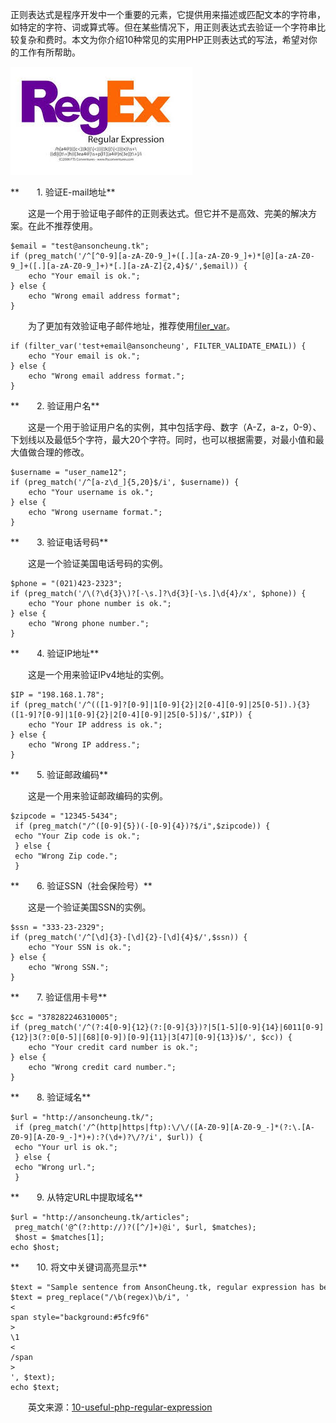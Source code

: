 正则表达式是程序开发中一个重要的元素，它提供用来描述或匹配文本的字符串，如特定的字符、词或算式等。但在某些情况下，用正则表达式去验证一个字符串比较复杂和费时。本文为你介绍10种常见的实用PHP正则表达式的写法，希望对你的工作有所帮助。

  
![](/assets/import-正则表达式-2018年03月15日11:33:31.png)

**　　1. 验证E-mail地址**

　　这是一个用于验证电子邮件的正则表达式。但它并不是高效、完美的解决方案。在此不推荐使用。

```
$email = "test@ansoncheung.tk";
if (preg_match('/^[^0-9][a-zA-Z0-9_]+([.][a-zA-Z0-9_]+)*[@][a-zA-Z0-9_]+([.][a-zA-Z0-9_]+)*[.][a-zA-Z]{2,4}$/',$email)) {
    echo "Your email is ok.";
} else {
    echo "Wrong email address format";
}
```

　　为了更加有效验证电子邮件地址，推荐使用[filer\_var](http://php.net/manual/en/function.filter-var.php)。

```
if (filter_var('test+email@ansoncheung', FILTER_VALIDATE_EMAIL)) {
    echo "Your email is ok.";
} else {
    echo "Wrong email address format.";
}
```

**　　2. 验证用户名**

　　这是一个用于验证用户名的实例，其中包括字母、数字（A-Z，a-z，0-9）、下划线以及最低5个字符，最大20个字符。同时，也可以根据需要，对最小值和最大值做合理的修改。

```
$username = "user_name12";
if (preg_match('/^[a-z\d_]{5,20}$/i', $username)) {
    echo "Your username is ok.";
} else {
    echo "Wrong username format.";
}
```

**　　3. 验证电话号码**

　　这是一个验证美国电话号码的实例。

```
$phone = "(021)423-2323";
if (preg_match('/\(?\d{3}\)?[-\s.]?\d{3}[-\s.]\d{4}/x', $phone)) {
    echo "Your phone number is ok.";
} else {
    echo "Wrong phone number.";
}
```

**　　4. 验证IP地址**

　　这是一个用来验证IPv4地址的实例。

```
$IP = "198.168.1.78";
if (preg_match('/^(([1-9]?[0-9]|1[0-9]{2}|2[0-4][0-9]|25[0-5]).){3}([1-9]?[0-9]|1[0-9]{2}|2[0-4][0-9]|25[0-5])$/',$IP)) {
    echo "Your IP address is ok.";
} else {
    echo "Wrong IP address.";
}
```

**　　5. 验证邮政编码**

　　这是一个用来验证邮政编码的实例。

```
$zipcode = "12345-5434";
 if (preg_match("/^([0-9]{5})(-[0-9]{4})?$/i",$zipcode)) {
 echo "Your Zip code is ok.";
 } else {
 echo "Wrong Zip code.";
 }
```

**　　6. 验证SSN（社会保险号）**

　　这是一个验证美国SSN的实例。

```
$ssn = "333-23-2329";
if (preg_match('/^[\d]{3}-[\d]{2}-[\d]{4}$/',$ssn)) {
    echo "Your SSN is ok.";
} else {
    echo "Wrong SSN.";
}
```

**　　7. 验证信用卡号**

```
$cc = "378282246310005";
if (preg_match('/^(?:4[0-9]{12}(?:[0-9]{3})?|5[1-5][0-9]{14}|6011[0-9]{12}|3(?:0[0-5]|[68][0-9])[0-9]{11}|3[47][0-9]{13})$/', $cc)) {
    echo "Your credit card number is ok.";
} else {
    echo "Wrong credit card number.";
}
```

**　　8. 验证域名**

```
$url = "http://ansoncheung.tk/";
 if (preg_match('/^(http|https|ftp):\/\/([A-Z0-9][A-Z0-9_-]*(?:\.[A-Z0-9][A-Z0-9_-]*)+):?(\d+)?\/?/i', $url)) {
 echo "Your url is ok.";
 } else {
 echo "Wrong url.";
 }
```

**　　9. 从特定URL中提取域名**

```
$url = "http://ansoncheung.tk/articles";
 preg_match('@^(?:http://)?([^/]+)@i', $url, $matches);
 $host = $matches[1];
echo $host;
```

**　　10. 将文中关键词高亮显示**

```
$text = "Sample sentence from AnsonCheung.tk, regular expression has become popular in web programming. Now we learn regex. According to wikipedia, Regular expressions (abbreviated as regex or regexp, with plural forms regexes, regexps, or regexen) are written in a formal language that can be interpreted by a regular expression processor";
$text = preg_replace("/\b(regex)\b/i", '
<
span style="background:#5fc9f6"
>
\1
<
/span
>
', $text);
echo $text;
```

　　英文来源：[10-useful-php-regular-expression](http://www.ansoncheung.tk/articles/10-useful-php-regular-expression)

